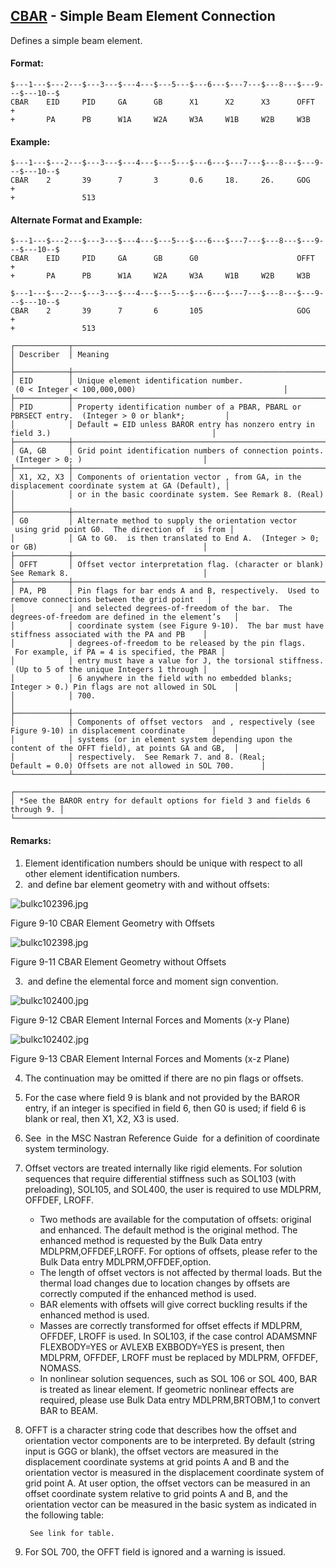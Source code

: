 ## [CBAR](https://help.hexagonmi.com/bundle/MSC_Nastran_2022.4/page/Nastran_Combined_Book/qrg/bulkc1/TOC.CBAR.xhtml) - Simple Beam Element Connection

Defines a simple beam element.

#### Format:

```nastran
$---1---$---2---$---3---$---4---$---5---$---6---$---7---$---8---$---9---$---10--$
CBAR    EID     PID     GA      GB      X1      X2      X3      OFFT    +       
+       PA      PB      W1A     W2A     W3A     W1B     W2B     W3B             
```

#### Example:

```nastran
$---1---$---2---$---3---$---4---$---5---$---6---$---7---$---8---$---9---$---10--$
CBAR    2       39      7       3       0.6     18.     26.     GOG     +       
+               513                                                             
```

#### Alternate Format and Example:

```nastran
$---1---$---2---$---3---$---4---$---5---$---6---$---7---$---8---$---9---$---10--$
CBAR    EID     PID     GA      GB      G0                      OFFT    +       
+       PA      PB      W1A     W2A     W3A     W1B     W2B     W3B             
```

```nastran
$---1---$---2---$---3---$---4---$---5---$---6---$---7---$---8---$---9---$---10--$
CBAR    2       39      7       6       105                     GOG     +       
+               513                                                             
```

```text
┌────────────┬────────────────────────────────────────────────────────────────────────────────────────────────────┐
│ Describer  │ Meaning                                                                                            │
├────────────┼────────────────────────────────────────────────────────────────────────────────────────────────────┤
│ EID        │ Unique element identification number.  (0 < Integer < 100,000,000)                                 │
├────────────┼────────────────────────────────────────────────────────────────────────────────────────────────────┤
│ PID        │ Property identification number of a PBAR, PBARL or PBRSECT entry.  (Integer > 0 or blank*;         │
│            │ Default = EID unless BAROR entry has nonzero entry in field 3.)                                    │
├────────────┼────────────────────────────────────────────────────────────────────────────────────────────────────┤
│ GA, GB     │ Grid point identification numbers of connection points.  (Integer > 0; )                           │
├────────────┼────────────────────────────────────────────────────────────────────────────────────────────────────┤
│ X1, X2, X3 │ Components of orientation vector , from GA, in the displacement coordinate system at GA (Default), │
│            │ or in the basic coordinate system. See Remark 8. (Real)                                            │
├────────────┼────────────────────────────────────────────────────────────────────────────────────────────────────┤
│ G0         │ Alternate method to supply the orientation vector  using grid point G0.  The direction of  is from │
│            │ GA to G0.  is then translated to End A.  (Integer > 0;  or GB)                                     │
├────────────┼────────────────────────────────────────────────────────────────────────────────────────────────────┤
│ OFFT       │ Offset vector interpretation flag. (character or blank) See Remark 8.                              │
├────────────┼────────────────────────────────────────────────────────────────────────────────────────────────────┤
│ PA, PB     │ Pin flags for bar ends A and B, respectively.  Used to remove connections between the grid point   │
│            │ and selected degrees-of-freedom of the bar.  The degrees-of-freedom are defined in the element’s   │
│            │ coordinate system (see Figure 9-10).  The bar must have stiffness associated with the PA and PB    │
│            │ degrees-of-freedom to be released by the pin flags.  For example, if PA = 4 is specified, the PBAR │
│            │ entry must have a value for J, the torsional stiffness.  (Up to 5 of the unique Integers 1 through │
│            │ 6 anywhere in the field with no embedded blanks; Integer > 0.) Pin flags are not allowed in SOL    │
│            │ 700.                                                                                               │
├────────────┼────────────────────────────────────────────────────────────────────────────────────────────────────┤
│            │ Components of offset vectors  and , respectively (see Figure 9-10) in displacement coordinate      │
│            │ systems (or in element system depending upon the content of the OFFT field), at points GA and GB,  │
│            │ respectively.  See Remark 7. and 8. (Real; Default = 0.0) Offsets are not allowed in SOL 700.      │
└────────────┴────────────────────────────────────────────────────────────────────────────────────────────────────┘
```

```text
┌──────────────────────────────────────────────────────────────────────────────┐
│ *See the BAROR entry for default options for field 3 and fields 6 through 9. │
└──────────────────────────────────────────────────────────────────────────────┘
```

#### Remarks:

1. Element identification numbers should be unique with respect to all   other element identification numbers.
2.  and   define bar element geometry with and without offsets:

![bulkc102396.jpg](https://help-be.hexagonmi.com/bundle/MSC_Nastran_2022.4/page/Nastran_Combined_Book/qrg/bulkc1/../../../assets/bulkc102396.jpg?_LANG=enus)

Figure 9-10 CBAR Element Geometry with Offsets

![bulkc102398.jpg](https://help-be.hexagonmi.com/bundle/MSC_Nastran_2022.4/page/Nastran_Combined_Book/qrg/bulkc1/../../../assets/bulkc102398.jpg?_LANG=enus)

Figure 9-11 CBAR Element Geometry without Offsets

3.  and   define the elemental force and moment sign convention.

![bulkc102400.jpg](https://help-be.hexagonmi.com/bundle/MSC_Nastran_2022.4/page/Nastran_Combined_Book/qrg/bulkc1/../../../assets/bulkc102400.jpg?_LANG=enus)

Figure 9-12 CBAR Element Internal Forces and Moments (x-y Plane)

![bulkc102402.jpg](https://help-be.hexagonmi.com/bundle/MSC_Nastran_2022.4/page/Nastran_Combined_Book/qrg/bulkc1/../../../assets/bulkc102402.jpg?_LANG=enus)

Figure 9-13 CBAR Element Internal Forces and Moments (x-z Plane)

4. The continuation may be omitted if there are no pin flags or offsets.
5. For the case where field 9 is blank and not provided by the BAROR entry, if an integer is specified in field 6, then G0 is used; if field 6 is blank or real, then X1, X2, X3 is used.
6. See   in the  MSC Nastran Reference Guide  for a definition of coordinate system terminology.
7. Offset vectors are treated internally like rigid elements. For solution sequences that require differential stiffness such as SOL103 (with preloading), SOL105, and SOL400, the user is required to use MDLPRM, OFFDEF, LROFF.
     - Two methods are available for the computation of offsets: original and enhanced. The default method is the original method. The enhanced method is requested by the Bulk Data entry MDLPRM,OFFDEF,LROFF. For options of offsets, please refer to the Bulk Data entry MDLPRM,OFFDEF,option.
     - The length of offset vectors is not affected by thermal loads. But the thermal load changes due to location changes by offsets are correctly computed if the enhanced method is used.
     - BAR elements with offsets will give correct buckling results if the enhanced method is used.
     - Masses are correctly transformed for offset effects if MDLPRM, OFFDEF, LROFF is used. In SOL103, if the case control ADAMSMNF FLEXBODY=YES or AVLEXB EXBBODY=YES is present, then MDLPRM, OFFDEF, LROFF must be replaced by MDLPRM, OFFDEF, NOMASS.
     - In nonlinear solution sequences, such as SOL 106 or SOL 400, BAR is treated as linear element. If geometric nonlinear effects are required, please use Bulk Data entry MDLPRM,BRTOBM,1 to convert BAR to BEAM.
8. OFFT is a character string code that describes how the offset and orientation vector components are to be interpreted. By default (string input is GGG or blank), the offset vectors are measured in the displacement coordinate systems at grid points A and B and the orientation vector is measured in the displacement coordinate system of grid point A. At user option, the offset vectors can be measured in an offset coordinate system relative to grid points A and B, and the orientation vector can be measured in the basic system as indicated in the following table:

        See link for table.

9. For SOL 700, the OFFT field is ignored and a warning is issued.
